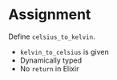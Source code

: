 # Assignment

Define `celsius_to_kelvin`.

* `kelvin_to_celsius` is given
* Dynamically typed
* No `return` in Elixir
